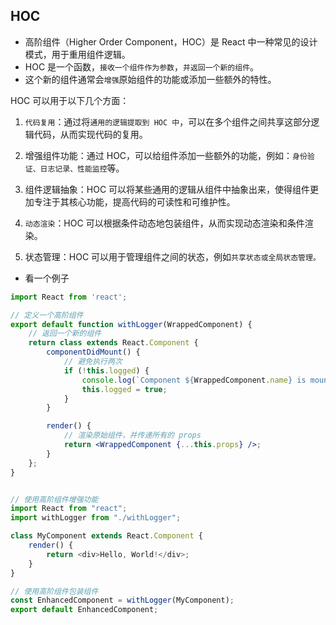 ## HOC
* 高阶组件（Higher Order Component，HOC）是 React 中一种常见的设计模式，用于重用组件逻辑。
* HOC 是一个函数，`接收一个组件作为参数`，`并返回一个新的组件`。
* 这个新的组件通常会`增强`原始组件的功能或添加一些额外的特性。

HOC 可以用于以下几个方面：
1. `代码复用`：通过将`通用的逻辑提取到 HOC 中`，可以在多个组件之间共享这部分逻辑代码，从而实现代码的复用。

2. 增强组件功能：通过 HOC，可以给组件添加一些额外的功能，例如：`身份验证、日志记录、性能监控`等。

3. 组件逻辑抽象：HOC 可以将某些通用的逻辑从组件中抽象出来，使得组件更加专注于其核心功能，提高代码的可读性和可维护性。

4. `动态渲染`：HOC 可以根据条件动态地包装组件，从而实现动态渲染和条件渲染。

5. 状态管理：HOC 可以用于管理组件之间的状态，例如`共享状态或全局状态管理。`

* 看一个例子
```jsx
import React from 'react';

// 定义一个高阶组件
export default function withLogger(WrappedComponent) {
    // 返回一个新的组件
    return class extends React.Component {
        componentDidMount() {
            // 避免执行两次
            if (!this.logged) {
                console.log(`Component ${WrappedComponent.name} is mounted`);
                this.logged = true;
            }
        }

        render() {
            // 渲染原始组件，并传递所有的 props
            return <WrappedComponent {...this.props} />;
        }
    };
}
```
```javascript

// 使用高阶组件增强功能
import React from "react";
import withLogger from "./withLogger";

class MyComponent extends React.Component {
    render() {
        return <div>Hello, World!</div>;
    }
}

// 使用高阶组件包装组件
const EnhancedComponent = withLogger(MyComponent);
export default EnhancedComponent;
```




